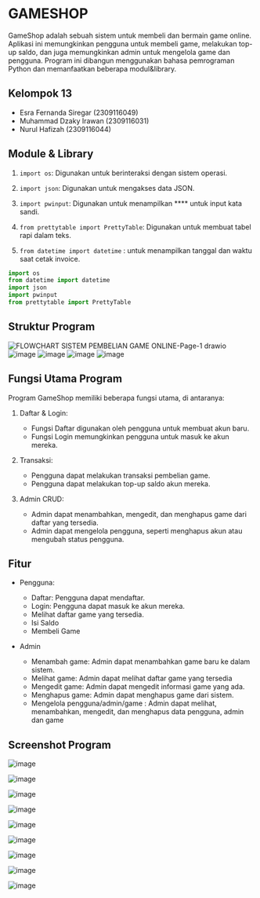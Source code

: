 # GAMESHOP

GameShop adalah sebuah sistem untuk membeli dan bermain game online. Aplikasi ini memungkinkan pengguna untuk membeli game, melakukan top-up saldo, dan juga memungkinkan admin untuk mengelola game dan pengguna. Program ini dibangun menggunakan bahasa pemrograman Python dan memanfaatkan beberapa modul&library.

## Kelompok 13
- Esra Fernanda Siregar (2309116049)
- Muhammad Dzaky Irawan (2309116031)
- Nurul Hafizah (2309116044)

## Module & Library
1. `import os`: Digunakan untuk berinteraksi dengan sistem operasi.

2. `import json`: Digunakan untuk mengakses data JSON.

3. `import pwinput`: Digunakan untuk menampilkan **** untuk input kata sandi.

4. `from prettytable import PrettyTable`: Digunakan untuk membuat tabel rapi dalam teks.

5. `from datetime import datetime` : untuk menampilkan tanggal dan waktu saat cetak invoice.
```python
import os
from datetime import datetime
import json 
import pwinput
from prettytable import PrettyTable
```
## Struktur Program

![FLOWCHART SISTEM PEMBELIAN GAME ONLINE-Page-1 drawio](https://github.com/PA-DASPRO-Kelompok-13/gameshop/assets/144348757/feda8ef3-6ab4-4eea-a2bc-c98c57001a8f)
![image](https://github.com/PA-DASPRO-Kelompok-13/gameshop/assets/144348757/bac40e6f-67fb-4bfd-a0ca-1ccdd292f51c)
![image](https://github.com/PA-DASPRO-Kelompok-13/gameshop/assets/144348757/05efcb42-d4b1-420c-a3e7-b338cf7af006)
![image](https://github.com/PA-DASPRO-Kelompok-13/gameshop/assets/144348757/fff091a2-5999-435a-bbca-e26416e22dda)
![image](https://github.com/PA-DASPRO-Kelompok-13/gameshop/assets/144348757/d17e820c-0640-47d1-a856-7dd53869c0f1)



## Fungsi Utama Program

Program GameShop memiliki beberapa fungsi utama, di antaranya:

1. Daftar & Login:

    - Fungsi Daftar digunakan oleh pengguna untuk membuat akun baru.
    - Fungsi Login memungkinkan pengguna untuk masuk ke akun mereka.

2. Transaksi:

    - Pengguna dapat melakukan transaksi pembelian game.
    - Pengguna dapat melakukan top-up saldo akun mereka.

3. Admin CRUD:

    - Admin dapat menambahkan, mengedit, dan menghapus game dari daftar yang tersedia.
    - Admin dapat mengelola pengguna, seperti menghapus akun atau mengubah status pengguna.

## Fitur

- Pengguna:

  - Daftar: Pengguna dapat mendaftar.
  - Login: Pengguna dapat masuk ke akun mereka.
  - Melihat daftar game yang tersedia.
  - Isi Saldo
  - Membeli Game
- Admin
  - Menambah game: Admin dapat menambahkan game baru ke dalam sistem.
  - Melihat game: Admin dapat melihat daftar game yang tersedia 
  - Mengedit game: Admin dapat mengedit informasi game yang ada.
  - Menghapus game: Admin dapat menghapus game dari sistem.
  - Mengelola pengguna/admin/game : Admin dapat melihat, menambahkan, mengedit, dan menghapus data pengguna, admin dan game
 
## Screenshot Program
 
![image](https://github.com/PA-DASPRO-Kelompok-13/gameshop/assets/144348757/140051a1-b44c-435e-ad7e-f77f420e0269)

![image](https://github.com/PA-DASPRO-Kelompok-13/gameshop/assets/144348757/bf18033c-a511-45b5-b2c8-5413db903816)

![image](https://github.com/PA-DASPRO-Kelompok-13/gameshop/assets/144348757/2d917aa6-fa81-43fb-b781-66f84a511f09)

![image](https://github.com/PA-DASPRO-Kelompok-13/gameshop/assets/144348757/f23607e0-cacc-42cb-881b-784d9b33af93)

![image](https://github.com/PA-DASPRO-Kelompok-13/gameshop/assets/144348757/356b145a-59a1-4d7e-b6fc-c0a47cb2b70f)

![image](https://github.com/PA-DASPRO-Kelompok-13/gameshop/assets/144348757/73781a8c-631c-4765-82c3-22786617fa5a)

![image](https://github.com/PA-DASPRO-Kelompok-13/gameshop/assets/144348757/a21aafc0-7561-42e8-9d91-f915be74b850)

![image](https://github.com/PA-DASPRO-Kelompok-13/gameshop/assets/144348757/7f33f213-0237-4436-b78e-0b9302029fae)

![image](https://github.com/PA-DASPRO-Kelompok-13/gameshop/assets/144348757/9202f437-c0a4-4ff2-b77f-8302c3978c73)

